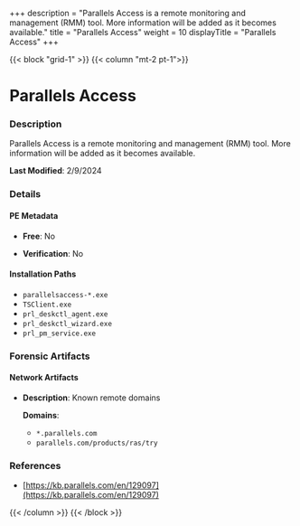 +++
description = "Parallels Access is a remote monitoring and management (RMM) tool. More information will be added as it becomes available."
title = "Parallels Access"
weight = 10
displayTitle = "Parallels Access"
+++


{{< block "grid-1" >}}
{{< column "mt-2 pt-1">}}

# Parallels Access


### Description

Parallels Access is a remote monitoring and management (RMM) tool. More information will be added as it becomes available.



**Last Modified**: 2/9/2024

### Details


#### PE Metadata


- **Free**: No

- **Verification**: No




#### Installation Paths
- `parallelsaccess-*.exe`
- `TSClient.exe`
- `prl_deskctl_agent.exe`
- `prl_deskctl_wizard.exe`
- `prl_pm_service.exe`

### Forensic Artifacts




#### Network Artifacts

- **Description**: Known remote domains

  **Domains**:
    - `*.parallels.com`
    - `parallels.com/products/ras/try`





### References
- [https://kb.parallels.com/en/129097](https://kb.parallels.com/en/129097)



{{< /column >}}
{{< /block >}}
